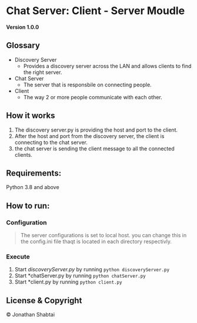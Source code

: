 # Chat Server: Client - Server Moudle

**Version 1.0.0**

## Glossary
 - Discovery Server
   - Provides a discovery server across the LAN and allows clients to find the right server. 
 - Chat Server
   - The server that is responsbile on connecting people.
 - Client
   - The way 2 or more people communicate with each other.

## How it works
1. The discovery server.py is providing the host and port to the client.
2. After the host and port from the discovery server, the client is connecting to the chat server.
3. the chat server is sending the client message to all the connected clients.

## Requirements:
Python 3.8 and above

## How to run:
### Configuration
>The server configurations is set to local host. you can change this in the config.ini file thaqt is located in each directory respectivly.
### Execute
1. Start *discoveryServer.py* by running ```python discoveryServer.py```
2. Start *chatServer.py by running ```python chatServer.py```
3. Start *client.py by running ```python client.py```

## License & Copyright
© Jonathan Shabtai
